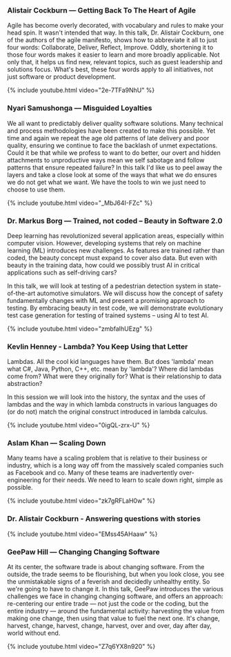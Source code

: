 ### Alistair Cockburn — Getting Back To The Heart of Agile

Agile has become overly decorated, with vocabulary and rules to make your
head spin. It wasn't intended that way. In this talk, Dr. Alistair Cockburn,
one of the authors of the agile manifesto, shows how to abbreviate it all to
just four words: Collaborate, Deliver, Reflect, Improve. Oddly, shortening it
to those four words makes it easier to learn and more broadly applicable. Not
only that, it helps us find new, relevant topics, such as guest leadership
and solutions focus. What's best, these four words apply to all initiatives,
not just software or product development.

{% include youtube.html video="2e-7TFa9NhU" %}

### Nyari Samushonga — Misguided Loyalties

We all want to predictably deliver quality software solutions. Many
technical and process methodologies have been created to make this
possible. Yet time and again we repeat the age old patterns of late
delivery and poor quality, ensuring we continue to face the backlash of
unmet expectations. Could it be that while we profess to want to do better,
our overt and hidden attachments to unproductive ways mean we self sabotage
and follow patterns that ensure repeated failure? In this talk I'd like us
to peel away the layers and take a close look at some of the ways that what
we do ensures we do not get what we want. We have the tools to win we just
need to choose to use them.

{% include youtube.html video="_MbJ64I-FZc" %}

### Dr. Markus Borg — Trained, not coded – Beauty in Software 2.0

Deep learning has revolutionized several application areas, especially within
computer vision. However, developing systems that rely on machine learning (ML)
introduces new challenges. As features are trained rather than coded, the beauty
concept must expand to cover also data. But even with beauty in the training data,
how could we possibly trust AI in critical applications such as self-driving cars?

In this talk, we will look at testing of a pedestrian detection system in
state-of-the-art automotive simulators. We will discuss how the concept of
safety fundamentally changes with ML and present a promising approach to testing.
By embracing beauty in test code, we will demonstrate evolutionary test case
generation for testing of trained systems – using AI to test AI.

{% include youtube.html video="zmbfaIhUEzg" %}

### Kevlin Henney - Lambda? You Keep Using that Letter

Lambdas. All the cool kid languages have them. But does 'lambda' mean what
C#, Java, Python, C++, etc. mean by 'lambda'? Where did lambdas come from?
What were they originally for? What is their relationship to data
abstraction?

In this session we will look into the history, the syntax and the uses of
lambdas and the way in which lambda constructs in various languages do (or
do not) match the original construct introduced in lambda calculus.

{% include youtube.html video="0igQL-zrx-U" %}

### Aslam Khan — Scaling Down

Many teams have a scaling problem that is relative to their business or
industry, which is a long way off from the massively scaled companies such
as Facebook and co. Many of these teams are inadvertently over-engineering
for their needs. We need to learn to scale down right, simple as possible.

{% include youtube.html video="zk7gRFLaH0w" %}

### Dr. Alistair Cockburn - Answering questions with stories

{% include youtube.html video="EMss45AHaaw" %}

### GeePaw Hill — Changing Changing Software

At its center, the software trade is about changing software. From the outside,
the trade seems to be flourishing, but when you look close, you see the
unmistakable signs of a feverish and decidedly unhealthy entity. So we're going
to have to change it. In this talk, GeePaw introduces the various challenges we
face in changing changing software, and offers an approach: re-centering our
entire trade — not just the code or the coding, but the entire industry — around
the fundamental activity: harvesting the value from making one change, then using
that value to fuel the next one. It's change, harvest, change, harvest, change,
harvest, over and over, day after day, world without end.

{% include youtube.html video="Z7q6YX8n920" %}
